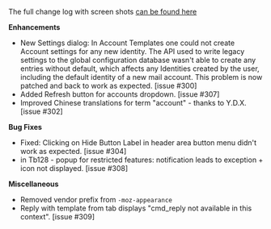 The full change log with screen shots [can be found here](https://smarttemplates.quickfolders.org/version.html#4.7) 

**Enhancements**

*  New Settings dialog: In Account Templates one could not create Account settings for any new identity. The API used to write legacy settings to the global configuration database wasn't able to create any entries without default, which affects any Identities created by the user, including the default identity of a new mail account. This problem is now patched and back to work as expected. \[issue #300\]
*   Added Refresh button for accounts dropdown. \[issue #307\]
*   Improved Chinese translations for term "account" - thanks to Y.D.X. \[issue #302\]

**Bug Fixes** 

*   Fixed: Clicking on Hide Button Label in header area button menu didn't work as expected. \[issue #304\]
*   in Tb128 - popup for restricted features: notification leads to exception + icon not displayed. \[issue #308\]

**Miscellaneous**

*   Removed vendor prefix from `-moz-appearance`
*   Reply with template from tab displays "cmd\_reply not available in this context". \[issue #309\]
